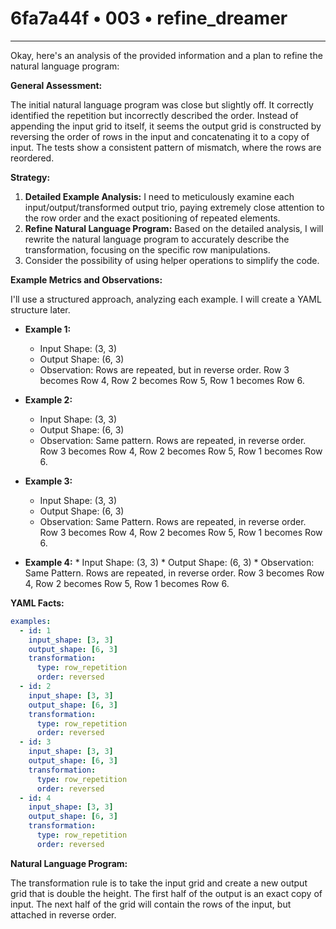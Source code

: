 # 6fa7a44f • 003 • refine_dreamer

---
Okay, here's an analysis of the provided information and a plan to refine the natural language program:

**General Assessment:**

The initial natural language program was close but slightly off. It correctly identified the repetition but incorrectly described the order. Instead of appending the input grid to itself, it seems the output grid is constructed by reversing the order of rows in the input and concatenating it to a copy of input. The tests show a consistent pattern of mismatch, where the rows are reordered.

**Strategy:**

1.  **Detailed Example Analysis:** I need to meticulously examine each input/output/transformed output trio, paying extremely close attention to the row order and the exact positioning of repeated elements.
2.  **Refine Natural Language Program:** Based on the detailed analysis, I will rewrite the natural language program to accurately describe the transformation, focusing on the specific row manipulations.
3. Consider the possibility of using helper operations to simplify the code.

**Example Metrics and Observations:**

I'll use a structured approach, analyzing each example. I will create a YAML structure later.

*   **Example 1:**
    *   Input Shape: (3, 3)
    *   Output Shape: (6, 3)
    *   Observation: Rows are repeated, but in reverse order. Row 3 becomes Row 4, Row 2 becomes Row 5, Row 1 becomes Row 6.

*   **Example 2:**
    *   Input Shape: (3, 3)
    *   Output Shape: (6, 3)
    *   Observation: Same pattern. Rows are repeated, in reverse order. Row 3 becomes Row 4, Row 2 becomes Row 5, Row 1 becomes Row 6.

*   **Example 3:**
    *   Input Shape: (3, 3)
    *   Output Shape: (6, 3)
    *   Observation: Same Pattern. Rows are repeated, in reverse order. Row 3 becomes Row 4, Row 2 becomes Row 5, Row 1 becomes Row 6.

*    **Example 4:**
    *   Input Shape: (3, 3)
    *   Output Shape: (6, 3)
    *   Observation: Same Pattern. Rows are repeated, in reverse order. Row 3 becomes Row 4, Row 2 becomes Row 5, Row 1 becomes Row 6.

**YAML Facts:**

```yaml
examples:
  - id: 1
    input_shape: [3, 3]
    output_shape: [6, 3]
    transformation:
      type: row_repetition
      order: reversed
  - id: 2
    input_shape: [3, 3]
    output_shape: [6, 3]
    transformation:
      type: row_repetition
      order: reversed
  - id: 3
    input_shape: [3, 3]
    output_shape: [6, 3]
    transformation:
      type: row_repetition
      order: reversed
  - id: 4
    input_shape: [3, 3]
    output_shape: [6, 3]
    transformation:
      type: row_repetition
      order: reversed
```

**Natural Language Program:**

The transformation rule is to take the input grid and create a new output grid that is double the height. The first half of the output is an exact copy of input. The next half of the grid will contain the rows of the input, but attached in reverse order.

